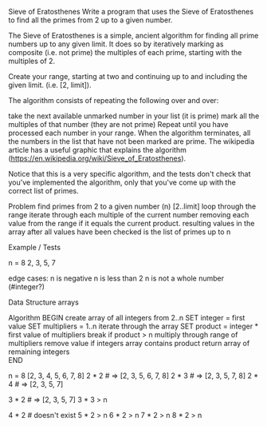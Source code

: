 Sieve of Eratosthenes
Write a program that uses the Sieve of Eratosthenes to find all the primes from 2 up to a given number.

The Sieve of Eratosthenes is a simple, ancient algorithm for finding all prime numbers up to any given limit. It does so by iteratively marking as composite (i.e. not prime) the multiples of each prime, starting with the multiples of 2.

Create your range, starting at two and continuing up to and including the given limit. (i.e. [2, limit]).

The algorithm consists of repeating the following over and over:

take the next available unmarked number in your list (it is prime)
mark all the multiples of that number (they are not prime)
Repeat until you have processed each number in your range. When the algorithm terminates, all the numbers in the list that have not been marked are prime. The wikipedia article has a useful graphic that explains the algorithm (https://en.wikipedia.org/wiki/Sieve_of_Eratosthenes).

Notice that this is a very specific algorithm, and the tests don't check that you've implemented the algorithm, only that you've come up with the correct list of primes.

Problem
  find primes from 2 to a given number (n)
  [2..limit]
  loop through the range
    iterate through each multiple of the current number
    removing each value from the range if it equals the current product.
  resulting values in the array after all values have been checked is the list of primes up to n

Example / Tests

n = 8
2, 3, 5, 7

edge cases:
n is negative
n is less than 2
n is not a whole number (#integer?)

Data Structure
arrays


Algorithm
  BEGIN
    create array of all integers from 2..n
    SET integer = first value
    SET multipliers = 1..n
    iterate through the array
      SET product = integer * first value of multipliers
      break if product > n
      multiply through range of multipliers
        remove value if integers array contains product
    return array of remaining integers     
  END

n = 8
[2, 3, 4, 5, 6, 7, 8]
2 * 2 # => [2, 3, 5, 6, 7, 8]
2 * 3 # => [2, 3, 5, 7, 8]
2 * 4 # => [2, 3, 5, 7]

3 * 2 # => [2, 3, 5, 7]
3 * 3 > n

4 * 2 # doesn't exist
5 * 2 > n
6 * 2 > n
7 * 2 > n
8 * 2 > n 
